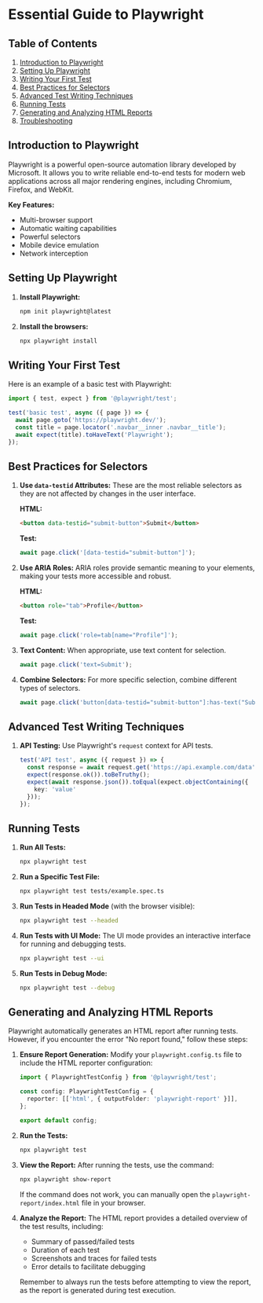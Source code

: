 # Essential Guide to Playwright

## Table of Contents
1. [Introduction to Playwright](#introduction-to-playwright)
2. [Setting Up Playwright](#setting-up-playwright)
3. [Writing Your First Test](#writing-your-first-test)
4. [Best Practices for Selectors](#best-practices-for-selectors)
5. [Advanced Test Writing Techniques](#advanced-test-writing-techniques)
6. [Running Tests](#running-tests)
7. [Generating and Analyzing HTML Reports](#generating-and-analyzing-html-reports)
8. [Troubleshooting](#troubleshooting)

## Introduction to Playwright

Playwright is a powerful open-source automation library developed by Microsoft. It allows you to write reliable end-to-end tests for modern web applications across all major rendering engines, including Chromium, Firefox, and WebKit.

**Key Features:**
- Multi-browser support
- Automatic waiting capabilities
- Powerful selectors
- Mobile device emulation
- Network interception

## Setting Up Playwright

1. **Install Playwright:**
   ```bash
   npm init playwright@latest
   ```

2. **Install the browsers:**
   ```bash
   npx playwright install
   ```

## Writing Your First Test

Here is an example of a basic test with Playwright:

```typescript
import { test, expect } from '@playwright/test';

test('basic test', async ({ page }) => {
  await page.goto('https://playwright.dev/');
  const title = page.locator('.navbar__inner .navbar__title');
  await expect(title).toHaveText('Playwright');
});
```

## Best Practices for Selectors

1. **Use `data-testid` Attributes:**
   These are the most reliable selectors as they are not affected by changes in the user interface.

   **HTML:**
   ```html
   <button data-testid="submit-button">Submit</button>
   ```

   **Test:**
   ```typescript
   await page.click('[data-testid="submit-button"]');
   ```

2. **Use ARIA Roles:**
   ARIA roles provide semantic meaning to your elements, making your tests more accessible and robust.

   **HTML:**
   ```html
   <button role="tab">Profile</button>
   ```

   **Test:**
   ```typescript
   await page.click('role=tab[name="Profile"]');
   ```

3. **Text Content:**
   When appropriate, use text content for selection.

   ```typescript
   await page.click('text=Submit');
   ```

4. **Combine Selectors:**
   For more specific selection, combine different types of selectors.

   ```typescript
   await page.click('button[data-testid="submit-button"]:has-text("Submit")');
   ```

## Advanced Test Writing Techniques

1. **API Testing:**
   Use Playwright's `request` context for API tests.

   ```typescript
   test('API test', async ({ request }) => {
     const response = await request.get('https://api.example.com/data');
     expect(response.ok()).toBeTruthy();
     expect(await response.json()).toEqual(expect.objectContaining({
       key: 'value'
     }));
   });
   ```

## Running Tests

1. **Run All Tests:**
   ```bash
   npx playwright test
   ```

2. **Run a Specific Test File:**
   ```bash
   npx playwright test tests/example.spec.ts
   ```

3. **Run Tests in Headed Mode** (with the browser visible):
   ```bash
   npx playwright test --headed
   ```

4. **Run Tests with UI Mode:**
   The UI mode provides an interactive interface for running and debugging tests.
   ```bash
   npx playwright test --ui
   ```

5. **Run Tests in Debug Mode:**
   ```bash
   npx playwright test --debug
   ```

## Generating and Analyzing HTML Reports

Playwright automatically generates an HTML report after running tests. However, if you encounter the error "No report found," follow these steps:

1. **Ensure Report Generation:**
   Modify your `playwright.config.ts` file to include the HTML reporter configuration:

   ```typescript
   import { PlaywrightTestConfig } from '@playwright/test';

   const config: PlaywrightTestConfig = {
     reporter: [['html', { outputFolder: 'playwright-report' }]],
   };

   export default config;
   ```

2. **Run the Tests:**
   ```bash
   npx playwright test
   ```

3. **View the Report:**
   After running the tests, use the command:
   ```bash
   npx playwright show-report
   ```

   If the command does not work, you can manually open the `playwright-report/index.html` file in your browser.

4. **Analyze the Report:**
   The HTML report provides a detailed overview of the test results, including:
   - Summary of passed/failed tests
   - Duration of each test
   - Screenshots and traces for failed tests
   - Error details to facilitate debugging

   Remember to always run the tests before attempting to view the report, as the report is generated during test execution.